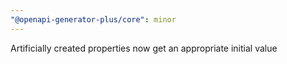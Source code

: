 ```yaml
---
"@openapi-generator-plus/core": minor
---
```


Artificially created properties now get an appropriate initial value
